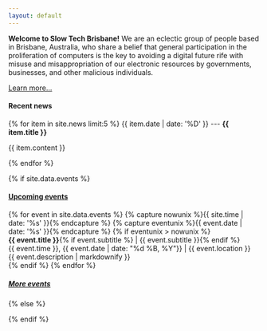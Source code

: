 ```yaml
---
layout: default
---
```


__Welcome to Slow Tech Brisbane!__ We are an eclectic group of people based in Brisbane, Australia, who share a belief that general participation in the proliferation of computers is the key to avoiding a digital future rife with misuse and misappropriation of our electronic resources by governments, businesses, and other malicious individuals.

[Learn more...](/about/)

#### Recent news

{% for item in site.news limit:5 %}
  {{ item.date | date: '%D' }} --- <strong>{{ item.title }}</strong>

  <div class="index-news">
    {{ item.content }}
  </div>

{% endfor %}

{% if site.data.events %}

#### [Upcoming events](/events/)

<div id="events">
{% for event in site.data.events %}
  {% capture nowunix %}{{ site.time | date: '%s' }}{% endcapture %}
  {% capture eventunix %}{{ event.date | date: '%s' }}{% endcapture %}
  {% if eventunix > nowunix %}
  <div class="event">
    <strong>{{ event.title }}</strong>{% if event.subtitle %} | {{ event.subtitle }}{% endif %}
    <div class="meta">
      <span class="time">{{ event.time }}, {{ event.date | date: "%d %B, %Y"}}</span>
    <span class="separator">|</span>
    {{ event.location }} <a href="https://www.openstreetmap.org/{{ event.osm }}"><i class="fa fa-location-arrow"></i></a>
    </div>
    <div class="description">{{ event.description | markdownify }}</div>
  {% endif %}
{% endfor %}
</div>
</div>

##### [More events](/events/)

{% else %}

{% endif %}
